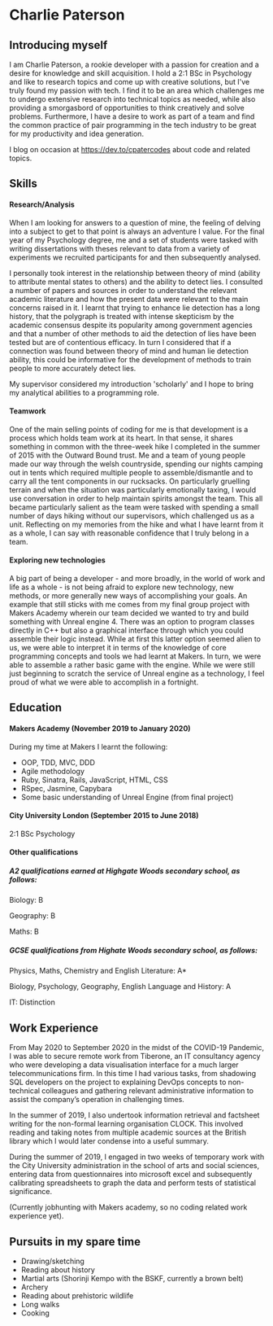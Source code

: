 # Charlie Paterson

## Introducing myself

I am Charlie Paterson, a rookie developer with a passion for creation and a desire for knowledge and skill 
acquisition. 
I hold a 2:1 BSc in Psychology and like to research topics and come up with creative solutions, but I've truly found my passion with tech.
I find it to be an area which challenges me to undergo extensive research into technical topics as needed, while also
providing a smorgasbord of opportunities to think creatively and solve problems. 
Furthermore, I have a desire to work as part of a team and find the common practice of pair programming in the tech industry
to be great for my productivity and idea generation.

I blog on occasion at https://dev.to/cpatercodes about code and related topics.

## Skills

#### Research/Analysis

When I am looking for answers to a question of mine, the feeling of delving into a subject to get to that point is always an 
adventure I value. For the final year of my Psychology degree, me and a set of students were tasked with writing dissertations
with theses relevant to data from a variety of experiments we recruited participants for and then subsequently analysed.

I personally took interest in the relationship between theory of mind (ability to attribute mental states to others) and the 
ability to detect lies. I consulted a number of papers and sources in order to understand the relevant academic literature and 
how the present data were relevant to the main concerns raised in it. I learnt that trying to enhance lie detection has a long
history, that the polygraph is treated with intense skepticism by the academic consensus despite its popularity among
government agencies and that a number of other methods to aid the detection of lies have been tested but are of contentious 
efficacy. In turn I considered that if a connection was found between theory of mind and human lie detection ability, this
could be informative for the development of methods to train people to more accurately detect lies. 

My supervisor considered my introduction 'scholarly' and I hope to bring my analytical abilities to a programming role.

#### Teamwork

One of the main selling points of coding for me is that development is a process which holds team work at its heart. 
In that sense, it shares something in common with the three-week hike I completed in the summer of 2015 with the Outward Bound 
trust. Me and a team of young people made our way through the welsh countryside, spending our nights camping out in tents 
which required multiple people to assemble/dismantle and to carry all the tent components in our rucksacks. 
On particularly gruelling terrain and when the situation was particularly emotionally taxing, I would use
conversation in order to help maintain spirits amongst the team. This all became particularly salient as the team 
were tasked with spending a small number of days hiking without our supervisors, which challenged us as a unit. Reflecting on my
memories from the hike and what I have learnt from it as a whole, I can say with reasonable confidence that I truly belong in
a team.

#### Exploring new technologies

A big part of being a developer - and more broadly, in the world of work and life as a whole - is not being afraid to explore
new technology, new methods, or more generally new ways of accomplishing your goals. An example that still sticks with me
comes from my final group project with Makers Academy wherein our team decided we wanted to try and build something with
Unreal engine 4. There was an option to program classes directly in C++ but also a graphical interface through which you could 
assemble their logic instead. While at first this latter option seemed alien to us, we were able to interpret it in terms of
the knowledge of core programming concepts and tools we had learnt at Makers. In turn, we were able to assemble a rather basic
game with the engine. While we were still just beginning to scratch the service of Unreal engine as a technology, I feel
proud of what we were able to accomplish in a fortnight.

## Education

#### Makers Academy (November 2019 to January 2020)

During my time at Makers I learnt the following:
- OOP, TDD, MVC, DDD
- Agile methodology
- Ruby, Sinatra, Rails, JavaScript, HTML, CSS
- RSpec, Jasmine, Capybara
- Some basic understanding of Unreal Engine (from final project)

#### City University London (September 2015 to June 2018)

2:1 BSc Psychology 

#### Other qualifications

##### A2 qualifications earned at Highgate Woods secondary school, as follows:

Biology: B

Geography: B

Maths: B

##### GCSE qualifications from Highate Woods secondary school, as follows:

Physics, Maths, Chemistry and English Literature: A*

Biology, Psychology, Geography, English Language and History: A

IT: Distinction

## Work Experience

From May 2020 to September 2020 in the midst of the COVID-19 Pandemic, I was able to secure remote work from Tiberone, an IT consultancy agency who were 
developing a data visualisation interface for a much larger telecommunications firm. 
In this time I had various tasks, from shadowing SQL developers on the project to explaining DevOps concepts to non-technical colleagues and gathering relevant
administrative information to assist the company’s operation in challenging times.

In the summer of 2019, I also undertook information retrieval and factsheet writing for the non-formal learning organisation CLOCK. 
This involved reading and taking notes from multiple academic sources at the British library which I would later condense into a useful summary.

During the summer of 2019, I engaged in two weeks of temporary work with the City University administration in the school of arts and social sciences, entering
data from questionnaires into microsoft excel and subsequently calibrating spreadsheets to graph the data and perform tests of statistical significance.

(Currently jobhunting with Makers academy, so no coding related work experience yet).

## Pursuits in my spare time

- Drawing/sketching
- Reading about history
- Martial arts (Shorinji Kempo with the BSKF, currently a brown belt)
- Archery
- Reading about prehistoric wildlife
- Long walks
- Cooking
